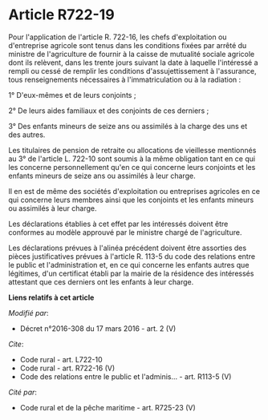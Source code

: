 # Article R722-19

Pour l'application de l'article R. 722-16, les chefs d'exploitation ou d'entreprise agricole sont tenus dans les conditions
fixées par arrêté du ministre de l'agriculture de fournir à la caisse de mutualité sociale agricole dont ils relèvent, dans
les trente jours suivant la date à laquelle l'intéressé a rempli ou cessé de remplir les conditions d'assujettissement à
l'assurance, tous renseignements nécessaires à l'immatriculation ou à la radiation : 

1° D'eux-mêmes et de leurs conjoints ; 

2° De leurs aides familiaux et des conjoints de ces derniers ; 

3° Des enfants mineurs de seize ans ou assimilés à la charge des uns et des autres. 

Les titulaires de pension de retraite ou allocations de vieillesse mentionnés au 3° de l'article L. 722-10 sont soumis à la
même obligation tant en ce qui les concerne personnellement qu'en ce qui concerne leurs conjoints et les enfants mineurs de
seize ans ou assimilés à leur charge. 

Il en est de même des sociétés d'exploitation ou entreprises agricoles en ce qui concerne leurs membres ainsi que les
conjoints et les enfants mineurs ou assimilés à leur charge. 

Les déclarations établies à cet effet par les intéressés doivent être conformes au modèle approuvé par le ministre chargé de
l'agriculture. 

Les déclarations prévues à l'alinéa précédent doivent être assorties des pièces justificatives prévues à l'article R. 113-5
du code des relations entre le public et l'administration et, en ce qui concerne les enfants autres que légitimes, d'un
certificat établi par la mairie de la résidence des intéressés attestant que ces derniers ont les enfants à leur charge.

**Liens relatifs à cet article**

_Modifié par_:

  - Décret n°2016-308 du 17 mars 2016 - art. 2 (V)

_Cite_:

  - Code rural - art. L722-10
  - Code rural - art. R722-16 (V)
  - Code des relations entre le public et l'adminis... - art. R113-5 (V)

_Cité par_:

  - Code rural et de la pêche maritime - art. R725-23 (V)
